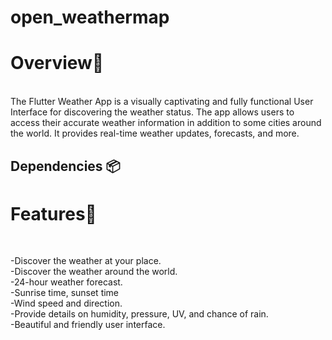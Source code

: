 # open_weathermap

<h1>Overview📙</h1> <br>
The Flutter Weather App is a visually captivating and fully functional User Interface for discovering the weather status. The app allows users to access their accurate weather information in addition to some cities around the world. It provides real-time weather updates, forecasts, and more.

## Dependencies 📦️
<h1>Features🌟</h1> <br>

-Discover the weather at your place.<br>
-Discover the weather around the world.<br>
-24-hour weather forecast.<br>
-Sunrise time, sunset time<br>
-Wind speed and direction.<br>
-Provide details on humidity, pressure, UV, and chance of rain.<br>
-Beautiful and friendly user interface.<br>
